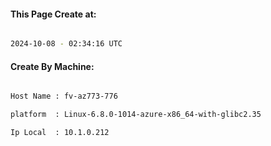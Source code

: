 
   
#### This Page Create at:

```bash

2024-10-08 - 02:34:16 UTC

```

#### Create By Machine:

```bash

Host Name : fv-az773-776

platform  : Linux-6.8.0-1014-azure-x86_64-with-glibc2.35

Ip Local  : 10.1.0.212

```

